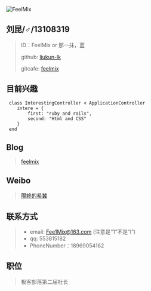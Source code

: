 ![FeelMix](http://7u2ha0.com1.z0.glb.clouddn.com/psu.jpeg) 

 刘昆/♂/13108319
---

> ID：FeelMix or 那一抹，蓝
> 
> github:  [liukun-lk](github.com/liukun-lk)
> 
> gitcafe:  [feelmix](gitcafe.com/feelmix)

目前兴趣
---

```
 class InterestingController < ApplicationController
	intere = {
		first: "ruby and rails",
		second: "Html and CSS"
	}
 end
```
Blog
---

>[feelmix](feelmix.gitcafe.io)

Weibo
---
> [陽終的希冀](http://weibo.com/2165445667/profile?topnav=1&wvr=6)

联系方式
---

> - email: Fee1Mix@163.com (注意是“1”不是“l”)
> - qq:  553815182
> - PhoneNumber：18969054162

职位
---

> 极客部落第二届社长